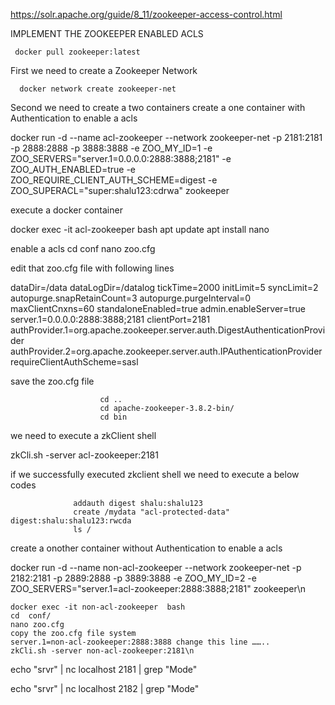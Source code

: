 https://solr.apache.org/guide/8_11/zookeeper-access-control.html 
 
IMPLEMENT THE ZOOKEEPER ENABLED ACLS 

     docker pull zookeeper:latest 
 

First we need to create a Zookeeper Network 
 
      docker network create zookeeper-net 
 
Second we need to create a two containers 
           create a one container with Authentication to enable a acls 
 
docker run -d --name acl-zookeeper --network zookeeper-net -p 2181:2181 -p 2888:2888 -p 3888:3888 -e ZOO_MY_ID=1 -e 
 ZOO_SERVERS="server.1=0.0.0.0:2888:3888;2181" -e ZOO_AUTH_ENABLED=true -e ZOO_REQUIRE_CLIENT_AUTH_SCHEME=digest -e                                                                         
      ZOO_SUPERACL="super:shalu123:cdrwa" zookeeper 

        
execute a docker container 
 
docker exec -it acl-zookeeper bash 
                apt update 
                apt install nano 
 
 
enable a acls 
                  cd conf 
                  nano zoo.cfg 

 edit that zoo.cfg file with following lines 
          
 dataDir=/data 
dataLogDir=/datalog 
tickTime=2000 
initLimit=5 
syncLimit=2 
autopurge.snapRetainCount=3 
autopurge.purgeInterval=0 
maxClientCnxns=60 
standaloneEnabled=true 
admin.enableServer=true 
server.1=0.0.0.0:2888:3888;2181 
clientPort=2181 
authProvider.1=org.apache.zookeeper.server.auth.DigestAuthenticationProvider 
authProvider.2=org.apache.zookeeper.server.auth.IPAuthenticationProvider 
requireClientAuthScheme=sasl                                        
           

save the zoo.cfg file 
        
                        cd .. 
                        cd apache-zookeeper-3.8.2-bin/ 
                        cd bin 
 
we need to execute a zkClient shell 
                        
zkCli.sh -server acl-zookeeper:2181 
 

if we successfully executed zkclient  shell we need to  execute a  below codes 
 
                  addauth digest shalu:shalu123 
                  create /mydata "acl-protected-data" digest:shalu:shalu123:rwcda 
                  ls / 
 

create a onother container  without  Authentication to enable a acls 

docker run -d --name non-acl-zookeeper --network zookeeper-net -p 2182:2181 -p 2889:2888 -p 3889:3888 -e ZOO_MY_ID=2 -e ZOO_SERVERS="server.1=acl-zookeeper:2888:3888;2181" zookeeper\n 

 
 
    docker exec -it non-acl-zookeeper  bash 
    cd  conf/ 
    nano zoo.cfg 
    copy the zoo.cfg file system 
    server.1=non-acl-zookeeper:2888:3888 change this line …….. 
    zkCli.sh -server non-acl-zookeeper:2181\n 
 
 
echo "srvr" | nc localhost 2181 | grep "Mode" 
 
echo "srvr" | nc localhost 2182 | grep "Mode" 
